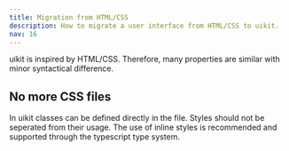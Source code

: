 ```yaml
---
title: Migration from HTML/CSS
description: How to migrate a user interface from HTML/CSS to uikit.
nav: 16
---
```


uikit is inspired by HTML/CSS. Therefore, many properties are similar with minor syntactical difference.

## No more CSS files

In uikit classes can be defined directly in the file. Styles should not be seperated from their usage.
The use of inline styles is recommended and supported through the typescript type system.
